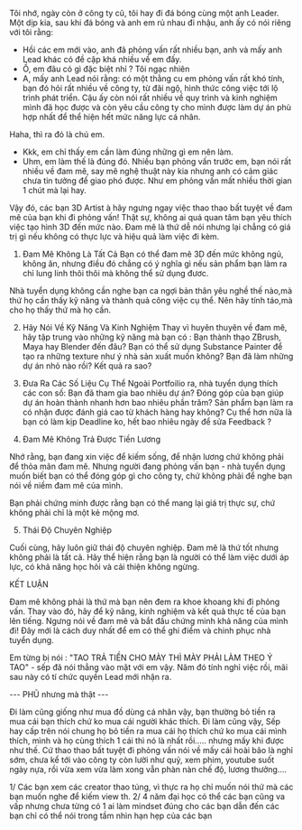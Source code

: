 Tôi nhớ, ngày còn ở công ty cũ, tôi hay đi đá bóng cùng một anh Leader. Một dịp kia, sau khi đá bóng và anh em rủ nhau đi nhậu, anh ấy có nói riêng với tôi rằng:
- Hồi các em mới vào, anh đã phỏng vấn rất nhiều bạn, anh và mấy anh Lead khác có đề cập khá nhiều về em đấy.
- Ồ, em đâu có gì đặc biệt nhỉ ? Tôi ngạc nhiên
- A, mấy anh Lead nói rằng: có một thằng cu em phỏng vấn rất khó tính, bạn đó hỏi rất nhiều về công ty, từ đãi ngộ, hình thức công việc tới lộ trình phát triển. Cậu ấy còn nói rất nhiều về quy trình và kinh nghiệm mình đã học được và còn yêu cầu công ty cho mình được làm dự án phù hợp nhất để thể hiện hết mức năng lực cá nhân.

Haha, thì ra đó là chú em.
- Kkk, em chỉ thấy em cần làm đúng những gì em nên làm.
- Uhm, em làm thế là đúng đó. Nhiều bạn phỏng vấn trước em, bạn nói rất nhiều về đam mê, say mê nghệ thuật này kia nhưng anh có cảm giác chưa tin tưởng để giao phó được. Như em phỏng vấn mất nhiều thời gian 1 chút mà lại hay.

Vậy đó, các bạn 3D Artist à hãy ngưng ngay việc thao thao bất tuyệt về đam mê của bạn khi đi phỏng vấn! Thật sự, không ai quá quan tâm bạn yêu thích việc tạo hình 3D đến mức nào. Đam mê là thứ dễ nói nhưng lại chẳng có giá trị gì nếu không có thực lực và hiệu quả làm việc đi kèm.

1. Đam Mê Không Là Tất Cả
Bạn có thể đam mê 3D đến mức không ngủ, không ăn, nhưng điều đó chẳng có ý nghĩa gì nếu sản phẩm bạn làm ra chỉ lung linh thôi thôi mà không thể sử dụng đươc.

Nhà tuyển dụng không cần nghe bạn ca ngợi bản thân yêu nghề thế nào,mà thứ họ cần thấy kỹ năng và thành quả công việc cụ thể. Nên hãy tính táo,mà cho họ thấy thứ mà họ cần.

2. Hãy Nói Về Kỹ Năng Và Kinh Nghiệm
Thay vì huyên thuyên về đam mê, hãy tập trung vào những kỹ năng mà bạn có :
Bạn thành thạo ZBrush, Maya hay Blender đến đâu?
Bạn có thể sử dụng Substance Painter để tạo ra những texture như ý nhà sản xuất muốn không?
Bạn đã làm những dự án nhỏ nào rồi? Kết quả ra sao?

3. Đưa Ra Các Số Liệu Cụ Thể
Ngoài Portfoilio ra, nhà tuyển dụng thích các con số:
Bạn đã tham gia bao nhiêu dự án?
Đóng góp của bạn giúp dự án hoàn thành nhanh hơn bao nhiêu phần trăm?
Sản phẩm bạn làm ra có nhận được đánh giá cao từ khách hàng hay không?
Cụ thể hơn nữa là bạn có làm kịp Deadline ko, hết bao nhiêu ngày để sửa Feedback ?

4. Đam Mê Không Trả Được Tiền Lương

Nhớ rằng, bạn đang xin việc để kiếm sống, để nhận lương chứ không phải để thỏa mãn đam mê. Nhưng người đang phỏng vấn bạn - nhà tuyển dụng muốn biết bạn có thể đóng góp gì cho công ty, chứ không phải để nghe bạn nói về niềm đam mê của mình.

Bạn phải chứng minh được rằng bạn có thể mang lại giá trị thực sự, chứ không phải chỉ là một kẻ mộng mơ.

5. Thái Độ Chuyên Nghiệp

Cuối cùng, hãy luôn giữ thái độ chuyên nghiệp. Đam mê là thứ tốt nhưng không phải là tất cả. Hãy thể hiện rằng bạn là người có thể làm việc dưới áp lực, có khả năng học hỏi và cải thiện không ngừng. 

KẾT LUẬN

Đam mê không phải là thứ mà bạn nên đem ra khoe khoang khi đi phỏng vấn. Thay vào đó, hãy để kỹ năng, kinh nghiệm và kết quả thực tế của bạn lên tiếng. Ngưng nói về đam mê và bắt đầu chứng minh khả năng của mình đi! Đây mới là cách duy nhất để em có thể ghi điểm và chinh phục nhà tuyển dụng.

Em từng bị nói : "TAO TRẢ TIỀN CHO MÀY THÌ MÀY PHẢI LÀM THEO Ý TAO" - sếp đã nói thẳng vào mặt với em vậy. Năm đó tính nghỉ việc rồi, mãi sau này có tí chức quyền Lead mới nhận ra.

--- PHŨ nhưng mà thật ---

Đi làm cũng giống như mua đồ dùng cá nhân vậy, bạn thường bỏ tiền ra mua cái bạn thích chứ ko mua cái người khác thích. Đi làm cũng vậy, Sếp hay cấp trên nói chung họ bỏ tiền ra mua cái họ thích chứ ko mua cái mình thích, mình và họ cùng thích 1 cái thì nó là nhất rồi..... nhưng mấy khi được như thế. Cứ thao thao bất tuyệt đi phỏng vấn nói về mấy cái hoài bão là nghỉ sớm, chưa kể tới vào công ty còn lười như quỷ, xem phim, youtube suốt ngày nựa, rồi vừa xem vừa làm xong vẫn phàn nàn chế độ, lương thưởng....

1/ Các bạn xem các creator thao túng, vì thực ra họ chỉ muốn nói thứ mà các bạn muốn nghe để kiếm view th.
2/ 4 năm đại học có thể các bạn cũng va vấp nhưng chưa từng có 1 ai làm mindset đúng cho các bạn dẫn đến các bạn chỉ có thể nói trong tầm nhìn hạn hẹp của các bạn